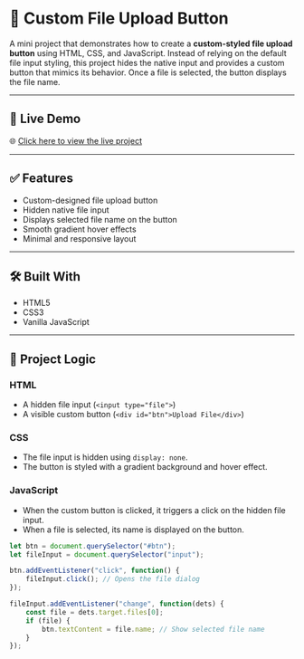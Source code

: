 # 📁 Custom File Upload Button

A mini project that demonstrates how to create a **custom-styled file upload button** using HTML, CSS, and JavaScript. Instead of relying on the default file input styling, this project hides the native input and provides a custom button that mimics its behavior. Once a file is selected, the button displays the file name.

---

## 🔗 Live Demo

🌐 [Click here to view the live project](https://custom-upload-button.netlify.app/)


---

## ✅ Features

- Custom-designed file upload button
- Hidden native file input
- Displays selected file name on the button
- Smooth gradient hover effects
- Minimal and responsive layout

---

## 🛠️ Built With

- HTML5
- CSS3
- Vanilla JavaScript

---

## 🧠 Project Logic

### HTML

- A hidden file input (`<input type="file">`)
- A visible custom button (`<div id="btn">Upload File</div>`)

### CSS

- The file input is hidden using `display: none`.
- The button is styled with a gradient background and hover effect.

### JavaScript

- When the custom button is clicked, it triggers a click on the hidden file input.
- When a file is selected, its name is displayed on the button.

```js
let btn = document.querySelector("#btn");
let fileInput = document.querySelector("input");

btn.addEventListener("click", function() {
    fileInput.click(); // Opens the file dialog
});

fileInput.addEventListener("change", function(dets) {
    const file = dets.target.files[0];
    if (file) {
        btn.textContent = file.name; // Show selected file name
    }
});